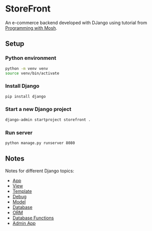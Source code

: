 
# StoreFront

An e-commerce backend developed with DJango using tutorial from [Programming with Mosh](https://www.youtube.com/watch?v=rHux0gMZ3Eg). 


## Setup

### Python environment
```bash
python -m venv venv
source venv/bin/activate
```

### Install Django
```bash
pip install django
```

### Start a new Django project
```bash
django-admin startproject storefront .
```


### Run server

```bash
python manage.py runserver 8080
```

## Notes
Notes for different Django topics:
- [App](/Notes/App.md)
- [View](/Notes/View.md)
- [Template](/Notes/Template.md)
- [Debug](/Notes/Debug.md)
- [Model](/Notes/Model.md)
- [Database](/Notes/DB.md)
- [ORM](/Notes/DjangoORM.md)
- [Database Functions](/Notes/DB_Functions.md)
- [Admin App](/Notes/Admin.md)
